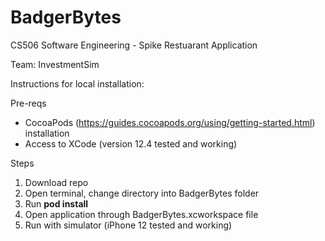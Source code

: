 # BadgerBytes
CS506 Software Engineering - Spike Restuarant Application

Team: InvestmentSim 

Instructions for local installation: 

Pre-reqs
- CocoaPods (https://guides.cocoapods.org/using/getting-started.html) installation
- Access to XCode (version 12.4 tested and working) 

Steps
1. Download repo
2. Open terminal, change directory into BadgerBytes folder
3. Run **pod install** 
4. Open application through BadgerBytes.xcworkspace file
5. Run with simulator (iPhone 12 tested and working) 

